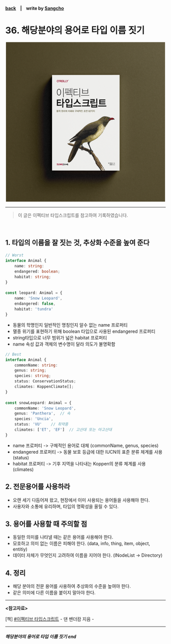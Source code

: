 #### [back](../../../README.md) &nbsp;&nbsp; | &nbsp;&nbsp; write by [Sangcho](sangcho)

# 36. 해당분야의 용어로 타입 이름 짓기

<p align="center" style="width:500px; margin: 0 auto">
    <img src="../../image/main.png">
</p>

---

> 이 글은 이펙티브 타입스크립트를 참고하여 기록하였습니다.

<br>

## 1. 타입의 이름을 잘 짓는 것, 추상화 수준을 높여 준다

```typescript
// Worst
interface Animal {
    name: string:
    endangered: boolean;
    habitat: string;
}

const leopard: Animal = {
    name: 'Snow Leopard',
    endangered: false,
    habitat: 'tundra'
}
```

- 동물의 학명인지 일반적인 명칭인지 알수 없는 name 프로퍼티
- 멸종 위기를 표현하기 위해 boolean 타입으로 사용된 endangered 프로퍼티
- string타입으로 너무 범위가 넓은 habitat 프로퍼티
- name 속성 값과 객체의 변수명이 달라 의도가 불명확함

```typescript
// Best 
interface Animal {
    commonName: string:
    genus: string;
    species: string;
    status: ConservationStatus;
    climates: KoppenClimate[];
}

const snowLeopard: Animal = {
    commonName: 'Snow Leopard',
    genus: 'Panthera',  // 속
    species: 'Uncia',
    status: 'VU'    // 취약종
    climates: ['ET', 'EF']  // 고산대 또는 아고산대
}
```

- name 프로퍼티 -> 구체적인 용어로 대체 (commonName, genus, species)
- endangered 프로퍼티 -> 동물 보호 등급에 대한 IUCN의 표준 분류 체계를 사용 (status)
- habitat 프로퍼티 -> 기후 지역을 나타내는 Koppen의 분류 체계를 사용 (climates)

## 2. 전문용어를 사용하라

- 오랜 세기 다듬어져 왔고, 현장에서 이미 사용되는 용어들을 사용해야 한다.
- 사용자와 소통에 유리하며, 타입의 명확성을 올릴 수 있다.

## 3. 용어를 사용할 때 주의할 점

- 동일한 의미를 나타낼 때는 같은 용어를 사용해야 한다.
- 모호하고 의미 없는 이름은 피해야 한다. (data, info, thing, item, object, entitiy)
- 데이터 자체가 무엇인지 고려하여 이름을 지어야 한다. (INodeList -> Directory)

## 4. 정리

- 해당 분야의 전문 용어를 사용하여 추상화의 수준을 높여야 한다.
- 같은 의미에 다른 이름을 붙이지 말아야 한다.

---

<strong><참고자료></strong>

[책] [#이펙티브 타입스크립트][effective-typescript] - 댄 밴더캄 지음 -

---

##### 해당분야의 용어로 타입 이름 짓기 end

[effective-typescript]: https://www.aladin.co.kr/shop/wproduct.aspx?ItemId=273193135&start=slayer
